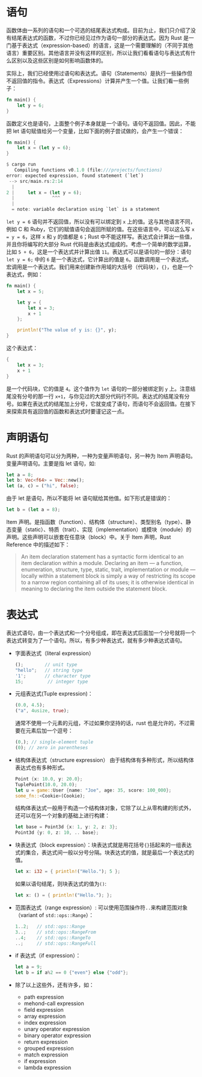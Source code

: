 # 语句

函数体由一系列的语句和一个可选的结尾表达式构成。目前为止，我们只介绍了没有结尾表达式的函数，不过你已经见过作为语句一部分的表达式。因为 Rust 是一门基于表达式（expression-based）的语言，这是一个需要理解的（不同于其他语言）重要区别。其他语言并没有这样的区别，所以让我们看看语句与表达式有什么区别以及这些区别是如何影响函数体的。

实际上，我们已经使用过语句和表达式。语句（Statements）是执行一些操作但不返回值的指令。表达式（Expressions）计算并产生一个值。让我们看一些例子：

```rs
fn main() {
    let y = 6;
}
```

函数定义也是语句，上面整个例子本身就是一个语句。语句不返回值。因此，不能把 let 语句赋值给另一个变量，比如下面的例子尝试做的，会产生一个错误：

```rs
fn main() {
    let x = (let y = 6);
}

$ cargo run
   Compiling functions v0.1.0 (file:///projects/functions)
error: expected expression, found statement (`let`)
 --> src/main.rs:2:14
  |
2 |     let x = (let y = 6);
  |              ^^^
  |
  = note: variable declaration using `let` is a statement
```

`let y = 6` 语句并不返回值，所以没有可以绑定到 `x` 上的值。这与其他语言不同，例如 C 和 Ruby，它们的赋值语句会返回所赋的值。在这些语言中，可以这么写 `x = y = 6`，这样 `x` 和 `y` 的值都是 `6`；Rust 中不能这样写。表达式会计算出一些值，并且你将编写的大部分 Rust 代码是由表达式组成的。考虑一个简单的数学运算，比如 `5 + 6`，这是一个表达式并计算出值 `11`。表达式可以是语句的一部分：语句 `let y = 6;` 中的 `6` 是一个表达式，它计算出的值是 `6`。函数调用是一个表达式。宏调用是一个表达式。我们用来创建新作用域的大括号（代码块），`{}`，也是一个表达式，例如：

```rs
fn main() {
    let x = 5;

    let y = {
        let x = 3;
        x + 1
    };

    println!("The value of y is: {}", y);
}
```

这个表达式：

```rust
{
    let x = 3;
    x + 1
}
```

是一个代码块，它的值是 `4`。这个值作为 `let` 语句的一部分被绑定到 `y` 上。注意结尾没有分号的那一行 `x+1`，与你见过的大部分代码行不同。表达式的结尾没有分号。如果在表达式的结尾加上分号，它就变成了语句，而语句不会返回值。在接下来探索具有返回值的函数和表达式时要谨记这一点。

# 声明语句

Rust 的声明语句可以分为两种，一种为变量声明语句，另一种为 Item 声明语句。变量声明语句。主要是指 let 语句，如:

```rs
let a = 8;
let b: Vec<f64> = Vec::new();
let (a, c) = ("hi", false);
```

由于 let 是语句，所以不能将 let 语句赋给其他值。如下形式是错误的：

```rs
let b = (let a = 8);
```

Item 声明。是指函数（function）、结构体（structure）、类型别名（type）、静态变量（static）、特质（trait）、实现（implementation）或模块（module）的声明。这些声明可以嵌套在任意块（block）中。关于 Item 声明，Rust Reference 中的描述如下：

> An item declaration statement has a syntactic form identical to an item declaration within a module. Declaring an item — a function, enumeration, structure, type, static, trait, implementation or module — locally within a statement block is simply a way of restricting its scope to a narrow region containing all of its uses; it is otherwise identical in meaning to declaring the item outside the statement block.

# 表达式

表达式语句，由一个表达式和一个分号组成，即在表达式后面加一个分号就将一个表达式转变为了一个语句。所以，有多少种表达式，就有多少种表达式语句。

- 字面表达式（literal expression）

  ```rust
  ();        // unit type
  "hello";   // string type
  '1';       // character type
  15;         // integer type
  ```

- 元组表达式(Tuple expression)：

  ```rust
  (0.0, 4.5);
  ("a", 4usize, true);
  ```

  通常不使用一个元素的元组，不过如果你坚持的话，rust 也是允许的，不过需要在元素后加一个逗号：

  ```rust
  (0,); // single-element tuple
  (0); // zero in parentheses
  ```

- 结构体表达式（structure expression） 由于结构体有多种形式，所以结构体表达式也有多种形式。

  ```rust
  Point {x: 10.0, y: 20.0};
  TuplePoint(10.0, 20.0);
  let u = game::User {name: "Joe", age: 35, score: 100_000};
  some_fn::<Cookie>(Cookie);
  ```

  结构体表达式一般用于构造一个结构体对象，它除了以上从零构建的形式外，还可以在另一个对象的基础上进行构建：

  ```rust
  let base = Point3d {x: 1, y: 2, z: 3};
  Point3d {y: 0, z: 10, .. base};
  ```

- 块表达式（block expression）：块表达式就是用花括号`{}`括起来的一组表达式的集合，表达式间一般以分号分隔。块表达式的值，就是最后一个表达式的值。

  ```rust
  let x: i32 = { println!("Hello."); 5 };
  ```

  如果以语句结尾，则块表达式的值为`()`:

  ```rust
  let x: () = { println!("Hello."); };
  ```

- 范围表达式（range expression）: 可以使用范围操作符`..`来构建范围对象（variant of `std::ops::Range`）：

  ```rust
  1..2;   // std::ops::Range
  3..;    // std::ops::RangeFrom
  ..4;    // std::ops::RangeTo
  ..;     // std::ops::RangeFull
  ```

- if 表达式（if expression）：

  ```rust
  let a = 9;
  let b = if a%2 == 0 {"even"} else {"odd"};
  ```

- 除了以上这些外，还有许多，如：

  - path expression
  - mehond-call expression
  - field expression
  - array expression
  - index expression
  - unary operator expression
  - binary operator expression
  - return expression
  - grouped expression
  - match expression
  - if expression
  - lambda expression
